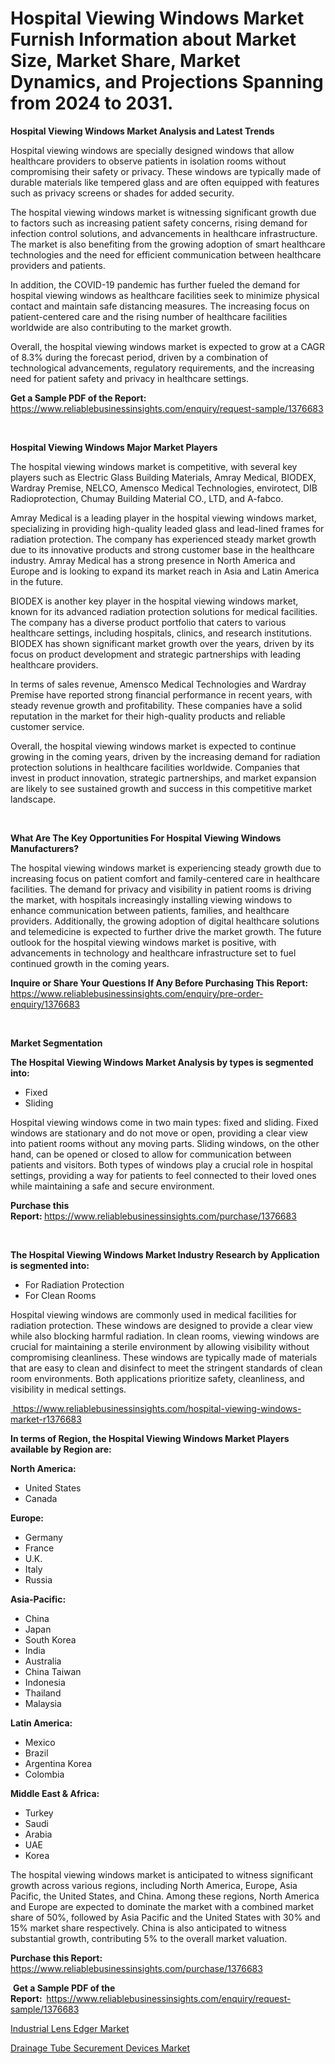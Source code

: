<p><h1>Hospital Viewing Windows Market Furnish Information about Market Size, Market Share, Market Dynamics, and Projections Spanning from 2024 to 2031.</h1></p><p><strong>Hospital Viewing Windows Market Analysis and Latest Trends</strong></p>
<p><p>Hospital viewing windows are specially designed windows that allow healthcare providers to observe patients in isolation rooms without compromising their safety or privacy. These windows are typically made of durable materials like tempered glass and are often equipped with features such as privacy screens or shades for added security.</p><p>The hospital viewing windows market is witnessing significant growth due to factors such as increasing patient safety concerns, rising demand for infection control solutions, and advancements in healthcare infrastructure. The market is also benefiting from the growing adoption of smart healthcare technologies and the need for efficient communication between healthcare providers and patients.</p><p>In addition, the COVID-19 pandemic has further fueled the demand for hospital viewing windows as healthcare facilities seek to minimize physical contact and maintain safe distancing measures. The increasing focus on patient-centered care and the rising number of healthcare facilities worldwide are also contributing to the market growth.</p><p>Overall, the hospital viewing windows market is expected to grow at a CAGR of 8.3% during the forecast period, driven by a combination of technological advancements, regulatory requirements, and the increasing need for patient safety and privacy in healthcare settings.</p></p>
<p><strong>Get a Sample PDF of the Report:&nbsp;</strong> <a href="https://www.reliablebusinessinsights.com/enquiry/request-sample/1376683">https://www.reliablebusinessinsights.com/enquiry/request-sample/1376683</a></p>
<p>&nbsp;</p>
<p><strong>Hospital Viewing Windows Major Market Players</strong></p>
<p><p>The hospital viewing windows market is competitive, with several key players such as Electric Glass Building Materials, Amray Medical, BIODEX, Wardray Premise, NELCO, Amensco Medical Technologies, envirotect, DIB Radioprotection, Chumay Building Material CO., LTD, and A-fabco.</p><p>Amray Medical is a leading player in the hospital viewing windows market, specializing in providing high-quality leaded glass and lead-lined frames for radiation protection. The company has experienced steady market growth due to its innovative products and strong customer base in the healthcare industry. Amray Medical has a strong presence in North America and Europe and is looking to expand its market reach in Asia and Latin America in the future.</p><p>BIODEX is another key player in the hospital viewing windows market, known for its advanced radiation protection solutions for medical facilities. The company has a diverse product portfolio that caters to various healthcare settings, including hospitals, clinics, and research institutions. BIODEX has shown significant market growth over the years, driven by its focus on product development and strategic partnerships with leading healthcare providers.</p><p>In terms of sales revenue, Amensco Medical Technologies and Wardray Premise have reported strong financial performance in recent years, with steady revenue growth and profitability. These companies have a solid reputation in the market for their high-quality products and reliable customer service.</p><p>Overall, the hospital viewing windows market is expected to continue growing in the coming years, driven by the increasing demand for radiation protection solutions in healthcare facilities worldwide. Companies that invest in product innovation, strategic partnerships, and market expansion are likely to see sustained growth and success in this competitive market landscape.</p></p>
<p>&nbsp;</p>
<p><strong>What Are The Key Opportunities For Hospital Viewing Windows Manufacturers?</strong></p>
<p><p>The hospital viewing windows market is experiencing steady growth due to increasing focus on patient comfort and family-centered care in healthcare facilities. The demand for privacy and visibility in patient rooms is driving the market, with hospitals increasingly installing viewing windows to enhance communication between patients, families, and healthcare providers. Additionally, the growing adoption of digital healthcare solutions and telemedicine is expected to further drive the market growth. The future outlook for the hospital viewing windows market is positive, with advancements in technology and healthcare infrastructure set to fuel continued growth in the coming years.</p></p>
<p><strong>Inquire or Share Your Questions If Any Before Purchasing This Report:</strong> <a href="https://www.reliablebusinessinsights.com/enquiry/pre-order-enquiry/1376683">https://www.reliablebusinessinsights.com/enquiry/pre-order-enquiry/1376683</a></p>
<p>&nbsp;</p>
<p><strong>Market Segmentation</strong></p>
<p><strong>The Hospital Viewing Windows Market Analysis by types is segmented into:</strong></p>
<p><ul><li>Fixed</li><li>Sliding</li></ul></p>
<p><p>Hospital viewing windows come in two main types: fixed and sliding. Fixed windows are stationary and do not move or open, providing a clear view into patient rooms without any moving parts. Sliding windows, on the other hand, can be opened or closed to allow for communication between patients and visitors. Both types of windows play a crucial role in hospital settings, providing a way for patients to feel connected to their loved ones while maintaining a safe and secure environment.</p></p>
<p><strong>Purchase this Report:&nbsp;</strong><a href="https://www.reliablebusinessinsights.com/purchase/1376683">https://www.reliablebusinessinsights.com/purchase/1376683</a></p>
<p>&nbsp;</p>
<p><strong>The Hospital Viewing Windows Market Industry Research by Application is segmented into:</strong></p>
<p><ul><li>For Radiation Protection</li><li>For Clean Rooms</li></ul></p>
<p><p>Hospital viewing windows are commonly used in medical facilities for radiation protection. These windows are designed to provide a clear view while also blocking harmful radiation. In clean rooms, viewing windows are crucial for maintaining a sterile environment by allowing visibility without compromising cleanliness. These windows are typically made of materials that are easy to clean and disinfect to meet the stringent standards of clean room environments. Both applications prioritize safety, cleanliness, and visibility in medical settings.</p></p>
<p><a href="https://www.reliablebusinessinsights.com/hospital-viewing-windows-market-r1376683">&nbsp;https://www.reliablebusinessinsights.com/hospital-viewing-windows-market-r1376683</a></p>
<p><strong>In terms of Region, the Hospital Viewing Windows Market Players available by Region are:</strong></p>
<p>
    <p> <strong> North America: </strong>
        <ul>
            <li>United States</li>
            <li>Canada</li>
        </ul>
        </p> 
    <p> <strong> Europe: </strong>
        <ul>
            <li>Germany</li>
            <li>France</li>
            <li>U.K.</li>
            <li>Italy</li>
            <li>Russia</li>
        </ul>
        </p> 
    <p> <strong> Asia-Pacific: </strong>
        <ul>
            <li>China</li>
            <li>Japan</li>
            <li>South Korea</li>
            <li>India</li>
            <li>Australia</li>
            <li>China Taiwan</li>
            <li>Indonesia</li>
            <li>Thailand</li>
            <li>Malaysia</li>
        </ul>
        </p> 
    <p> <strong> Latin America: </strong>
        <ul>
            <li>Mexico</li>
            <li>Brazil</li>
            <li>Argentina Korea</li>
            <li>Colombia</li>
        </ul>
        </p> 
    <p> <strong> Middle East & Africa: </strong>
        <ul>
            <li>Turkey</li>
            <li>Saudi</li>
            <li>Arabia</li>
            <li>UAE</li>
            <li>Korea</li>
        </ul>
    </p>
    </p>
<p><p>The hospital viewing windows market is anticipated to witness significant growth across various regions, including North America, Europe, Asia Pacific, the United States, and China. Among these regions, North America and Europe are expected to dominate the market with a combined market share of 50%, followed by Asia Pacific and the United States with 30% and 15% market share respectively. China is also anticipated to witness substantial growth, contributing 5% to the overall market valuation.</p></p>
<p><strong>Purchase this Report: </strong><a href="https://www.reliablebusinessinsights.com/purchase/1376683">https://www.reliablebusinessinsights.com/purchase/1376683</a></p>
<p>&nbsp;<strong>Get a Sample PDF of the Report:&nbsp;&nbsp;</strong><a href="https://www.reliablebusinessinsights.com/enquiry/request-sample/1376683">https://www.reliablebusinessinsights.com/enquiry/request-sample/1376683</a></p>
<p><strong></strong></p>
<p><p><a href="https://github.com/kmtkihkn89/Market-Research-Report-List-1/blob/main/industrial-lens-edger-market.md">Industrial Lens Edger Market</a></p><p><a href="https://view.publitas.com/reportprime-1/drainage-tube-securement-devices-market-global-market-insights-and-sales-trends-2024-to-2031/">Drainage Tube Securement Devices Market</a></p></p>